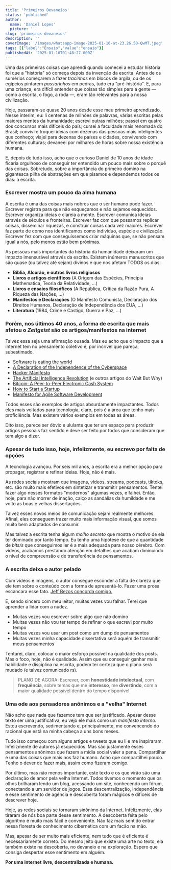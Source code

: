 ```yaml
---
title: 'Primeiros Devaneios'
status: 'published'
author:
  name: 'Daniel Lopes'
  picture: ''
slug: 'primeiros-devaneios'
description: ''
coverImage: '/images/whatsapp-image-2025-01-16-at-23.26.50-QwMT.jpeg'
tags: [{"label":"Ensaio","value":"ensaio"}]
publishedAt: '2025-01-16T01:48:27.000Z'
---
```


Uma das primeiras coisas que aprendi quando comecei a estudar história foi que a "história" só começa depois da invenção da escrita. Antes de os sumérios começarem a fazer *tracinhos* em blocos de argila; ou de os egípcios pintarem *passarinhos* em pedras, tudo era "pré-história". E, para uma criança, era difícil entender que coisas tão simples para a gente — como a escrita, o fogo, a roda —, eram tão relevantes para a nossa civilização.

Hoje, passaram-se quase 20 anos desde esse meu primeiro aprendizado. Nesse ínterim, eu: li centenas de milhões de palavras, várias escritas pelas maiores mentes da humanidade; escrevi outras milhões; passei em quatro dos concursos mais difíceis do país; cursei a faculdade mais renomada do Brasil; convivi e troquei ideias com dezenas das pessoas mais inteligentes que conheço; viajei para dezenas de países e cidades, convivendo com diferentes culturas; devaneei por milhares de horas sobre nossa existência humana.

E, depois de tudo isso, acho que o curioso Daniel de 10 anos de idade ficaria orgulhoso de conseguir ter entendido um pouco mais sobre o porquê das coisas. Sobretudo, sobre a importância do primeiro dominó na gigantesca pilha de abstrações em que pisamos e dependemos todos os dias: a escrita.

### Escrever mostra um pouco da alma humana

A escrita é uma das coisas mais nobres que o ser humano pode fazer. Escrever registra para que não esqueçamos e não sejamos esquecidos. Escrever organiza ideias e clareia a mente. Escrever comunica ideias através de séculos e fronteiras. Escrever faz com que possamos replicar coisas, disseminar riquezas, e construir coisas cada vez maiores. Escrever faz parte de como nos identificamos como indivíduo, espécie e civilização. Escrever fez com que conseguíssemos criar máquinas que, se não pensam igual a nós, pelo menos estão bem próximas.

As pessoas mais importantes da história da humanidade deixaram um impacto imensurável através da escrita. Existem inúmeros manuscritos que são quase (ou talvez até sejam) divinos e que nos afetam TODOS os dias:

- **Bíblia, Alcorão, e outros livros religiosos**
- **Livros e artigos científicos** (A Origem das Espécies, Principia Mathematica, Teoria da Relatividade, ...)
- **Livros e ensaios filosóficos** (A República, Crítica da Razão Pura, A Riqueza das Nações, ...)
- **Manifestos e Declarações** (O Manifesto Comunista, Declaração dos Direitos Humanos, Declaração de Independência dos EUA, ...)
- **Literatura** (1984, Crime e Castigo, Guerra e Paz, ...)

### **Porém, nos últimos 40 anos, a forma de escrita que mais afetou o *Zeitgeist* são os artigos/manifestos na internet**

Talvez essa seja uma afirmação ousada. Mas eu acho que o impacto que a internet tem no pensamento coletivo é, por incrível que pareça, subestimado.

- [Software is eating the world](https://a16z.com/why-software-is-eating-the-world/)
- [A Declaration of the Independence of the Cyberspace](https://www.eff.org/cyberspace-independence)
- [Hacker Manifesto](http://subsol.c3.hu/subsol_2/contributors0/warktext.html)
- [The Artificial Intelligence Revolution](https://waitbutwhy.com/2015/01/artificial-intelligence-revolution-1.html) (e outros artigos do Wait But Why)
- [Bitcoin: A Peer-to-Peer Electronic Cash System](https://bitcoin.org/bitcoin.pdf)
- [How to Start a Startup](https://paulgraham.com/start.html)
- [Manifesto for Agile Software Development](https://agilemanifesto.org/)

Todos esses são exemplos de artigos absurdamente impactantes. Todos eles mais voltados para tecnologia, claro, pois é a área que tenho mais proficiência. Mas existem vários exemplos em todas as áreas.

Dito isso, parece ser óbvio e ululante que ter um espaço para produzir artigos pessoais faz sentido e deve ser feito por todos que consideram que tem algo a dizer.

### **Apesar de tudo isso, hoje, infelizmente, eu escrevo por falta de opções**

A tecnologia avançou. Por seis mil anos, a escrita era a melhor opção para propagar, registrar e refinar ideias. Hoje, não é mais.

As redes sociais mostram que imagens, vídeos, streams, podcasts, tiktoks, etc. são muito mais efetivos em sintetizar e transmitir pensamentos. Tentei fazer algo nesses formatos "modernos" algumas vezes, e falhei. Então, hoje, para não morrer de inação, calço as sandálias da humildade e me volto as boas e velhas dissertações.

Talvez esses novos meios de comunicação sejam realmente melhores. Afinal, eles conseguem trazer muito mais informação visual, que somos muito bem adaptados de consumir.

Mas talvez a escrita tenha algum *molho secreto* que mostra o motivo de ela ter dominado por tanto tempo. Eu tenho uma hipótese de que a quantidade de *bits/s* que conseguimos ler é a mais adequada para nosso cérebro. Com vídeos, acabamos prestando atenção em detalhes que acabam diminuindo o nível de compreensão e de transferência de pensamentos.

### **A escrita deixa o autor pelado**

Com vídeos e imagens, o autor consegue esconder a falta de clareza que ele tem sobre o conteúdo com a forma de apresentá-lo. Fazer uma prosa escancara esse fato. [Jeff Bezos concorda comigo.](https://www.sixpagermemo.com/blog/jeff-bezos-lex-fridman-six-page-memo)

E, sendo sincero com meu leitor, muitas vezes vou falhar. Terei que aprender a lidar com a nudez.

- Muitas vezes vou escrever sobre algo que não domino
- Muitas vezes não vou ter tempo de refinar o que escrevi por muito tempo
- Muitas vezes vou usar um post como um dump de pensamentos
- Muitas vezes minha capacidade dissertativa será aquém de transmitir meus pensamentos

Tentarei, claro, colocar o maior esforço possível na qualidade dos posts. Mas o foco, hoje, não é qualidade. Assim que eu conseguir ganhar mais habilidade e disciplina na escrita, podem ter certeza que o plano será mudado (e talvez comunicado rs).

> PLANO DE AGORA: Escrever, com **honestidade intelectual**, com **frequência**, sobre temas que me **interesso**, me **divertindo**, com a maior qualidade possível dentro do tempo disponível

### **Uma ode aos pensadores anônimos e a "velha" Internet**

Não acho que nada que fazemos tem que ser justificado. Apesar desse texto ser uma justificativa, eu vejo ele mais como um *manifesto interno.* Estou escrevendo, sedimentando e, principalmente, me convencendo do racional que está na minha cabeça a uns bons meses.

Tudo isso começou com alguns artigos e tweets que eu li e me inspiraram. Infelizmente de autores já esquecidos. Mas são justamente esses pensamentos anônimos que fazem a mídia social valer a pena. Compartilhar é uma das coisas que mais nos faz humano. Acho que compartilhei pouco. Tenho o dever de fazer mais, assim como fizeram comigo.

Por último, mas não menos importante, este texto e os que virão são uma declaração de amor pela velha Internet. Todos tivemos o momento que os olhos brilharam lendo um blog, acessando um site, conhecendo um fórum, conectando a um servidor de jogos. Essa descentralização, independência e esse sentimento de agência e descoberta foram mágicos e difíceis de descrever hoje.

Hoje, as redes sociais se tornaram sinônimo da Internet. Infelizmente, elas tiraram de nós boa parte desse sentimento. A descoberta feita pelo algoritmo é muito mais fácil e conveniente. Não faz mais sentido entrar nessa floresta de conhecimento cibernética com um facão na mão.

Mas, apesar de ser muito mais eficiente, nem tudo que é eficiente é necessariamente correto. Do mesmo jeito que existe uma arte no texto, ela também existe na descoberta, no devaneio e na exploração. Espero que consiga despertar esse sentimento em alguém.

**Por uma internet livre, descentralizada e humana.**